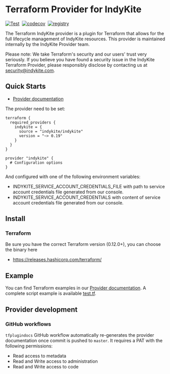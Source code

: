 # Terraform Provider for IndyKite

[![Test](https://github.com/indykite/terraform-provider-indykite/actions/workflows/go-test.yaml/badge.svg)](https://github.com/indykite/terraform-provider-indykite/actions/workflows/go-test.yaml)&nbsp;
[![codecov](https://codecov.io/gh/indykite/terraform-provider-indykite/graph/badge.svg?token=bPeHVRUJaZ)](https://codecov.io/gh/indykite/terraform-provider-indykite)&nbsp;
[![registry](https://img.shields.io/github/v/release/indykite/terraform-provider-indykite)](https://registry.terraform.io/providers/indykite/indykite/latest)

The Terraform IndyKite provider is a plugin for Terraform that allows for the full
lifecycle management of IndyKite resources.
This provider is maintained internally by the IndyKite Provider team.

Please note: We take Terraform's security and our users' trust very seriously.
If you believe you have found a security issue in the IndyKite Terraform Provider,
please responsibly disclose by contacting us at security@indykite.com.

## Quick Starts

- [Provider documentation](https://registry.terraform.io/providers/indykite/indykite/latest/docs)

The provider need to be set:
```hcl
terraform {
  required_providers {
    indykite = {
      source = "indykite/indykite"
      version = "~> 0.19"
    }
  }
}

provider "indykite" {
  # Configuration options
}
```

And configured with one of the following environment variables:
- INDYKITE_SERVICE_ACCOUNT_CREDENTIALS_FILE with path to service account credentials file generated from our console.
- INDYKITE_SERVICE_ACCOUNT_CREDENTIALS with content of service account credentials file generated from our console.

## Install

### Terraform

Be sure you have the correct Terraform version (0.12.0+), you can choose the binary here

- https://releases.hashicorp.com/terraform/

## Example

You can find Terraform examples in our [Provider documentation](https://registry.terraform.io/providers/indykite/indykite/latest/docs).
A complete script example is available [test.tf](tests/provider/test.tf).

## Provider development

### GitHub workflows

`tfplugindocs` GitHub workflow automatically re-generates the provider documentation once commit is pushed to `master`.
It requires a PAT with the following permissions:
- Read access to metadata
- Read and Write access to administration
- Read and Write access to code
